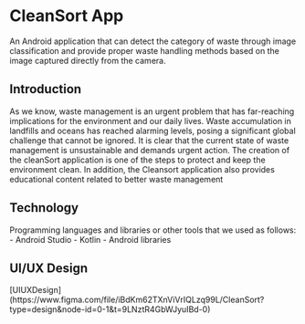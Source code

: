 # CleanSort App
An Android application that can detect the category of waste through image classification and provide proper waste handling methods based on the image captured directly from the camera.
<h2>Introduction</h2>
As we know, waste management is an urgent problem that has far-reaching implications for the environment and our daily lives. Waste accumulation in landfills and oceans has reached alarming levels, posing a significant global challenge that cannot be ignored. It is clear that the current state of waste management is unsustainable and demands urgent action. The creation of the cleanSort application is one of the steps to protect and keep the environment clean. In addition, the Cleansort application also provides educational content related to better waste management

<h2>Technology</h2>
Programming languages and libraries or other tools that we used as follows:
- Android Studio
- Kotlin
- Android libraries

<h2>UI/UX Design</h2>
[UIUXDesign](https://www.figma.com/file/iBdKm62TXnViVrIQLzq99L/CleanSort?type=design&node-id=0-1&t=9LNztR4GbWJyuIBd-0)
  
